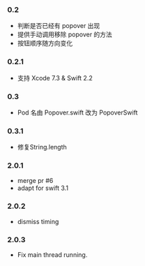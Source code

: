 ### 0.2

- 判断是否已经有 popover 出现
- 提供手动调用移除 popover 的方法
- 按钮顺序随方向变化

### 0.2.1

- 支持 Xcode 7.3 & Swift 2.2

### 0.3

- Pod 名由 Popover.swift 改为 PopoverSwift

### 0.3.1

- 修复String.length

### 2.0.1

- merge pr #6
- adapt for swift 3.1

### 2.0.2

- dismiss timing

### 2.0.3

- Fix main thread running.